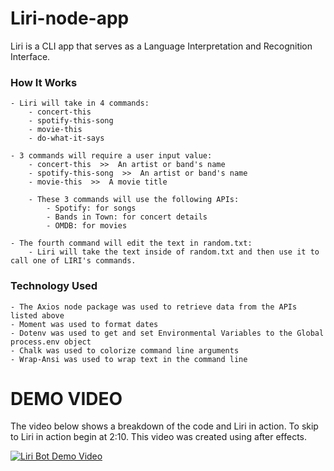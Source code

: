 # Liri-node-app

Liri is a CLI app that serves as a Language Interpretation and Recognition Interface.

   
   ### How It Works
    - Liri will take in 4 commands: 
        - concert-this 
        - spotify-this-song
        - movie-this
        - do-what-it-says

    - 3 commands will require a user input value: 
        - concert-this  >>  An artist or band's name
        - spotify-this-song  >>  An artist or band's name
        - movie-this  >>  A movie title 

        - These 3 commands will use the following APIs: 
            - Spotify: for songs 
            - Bands in Town: for concert details
            - OMDB: for movies

    - The fourth command will edit the text in random.txt: 
        - Liri will take the text inside of random.txt and then use it to call one of LIRI's commands.

   ### Technology Used

    - The Axios node package was used to retrieve data from the APIs listed above 
    - Moment was used to format dates 
    - Dotenv was used to get and set Environmental Variables to the Global process.env object
    - Chalk was used to colorize command line arguments 
    - Wrap-Ansi was used to wrap text in the command line 

# DEMO VIDEO 

The video below shows a breakdown of the code and Liri in action. To skip to Liri in action begin at 2:10. This video was created using after effects. 

[![Liri Bot Demo Video](http://img.youtube.com/vi/auto2MgNMTs/0.jpg)](http://www.youtube.com/watch?v=auto2MgNMTs "Liri Bot Demo Video")
